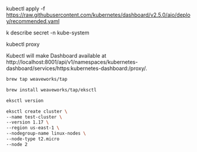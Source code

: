 kubectl apply -f https://raw.githubusercontent.com/kubernetes/dashboard/v2.5.0/aio/deploy/recommended.yaml

k describe secret -n kube-system

kubectl proxy

Kubectl will make Dashboard available at http://localhost:8001/api/v1/namespaces/kubernetes-dashboard/services/https:kubernetes-dashboard:/proxy/.

```bash
brew tap weaveworks/tap

brew install weaveworks/tap/eksctl

eksctl version

eksctl create cluster \
--name test-cluster \
--version 1.17 \
--region us-east-1 \
--nodegroup-name linux-nodes \
--node-type t2.micro
--node 2


```